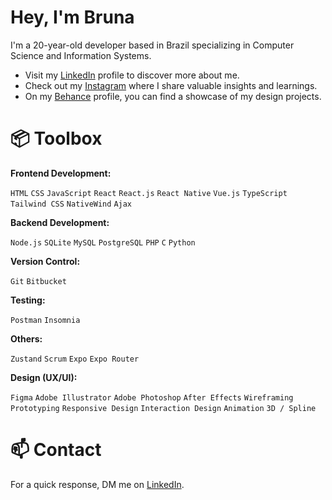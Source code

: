 # **Hey, I'm Bruna**

I'm a 20-year-old developer based in Brazil specializing in Computer Science and Information Systems. 

- Visit my [LinkedIn](https://www.linkedin.com/in/brunarcedro/) profile to discover more about me.
- Check out my [Instagram](https://www.instagram.com/brucodes/) where I share valuable insights and learnings.
- On my [Behance](https://www.behance.net/brunacedro) profile, you can find a showcase of my design projects.

# **📦 Toolbox**

**Frontend Development:** 

```HTML``` ```CSS``` ```JavaScript``` ```React``` ```React.js``` ```React Native``` ```Vue.js``` ```TypeScript``` ```Tailwind CSS``` ```NativeWind``` ```Ajax```


**Backend Development:** 

```Node.js``` ```SQLite``` ```MySQL``` ```PostgreSQL``` ```PHP``` ```C``` ```Python```


**Version Control:** 

```Git``` ```Bitbucket```


**Testing:** 

```Postman``` ```Insomnia```


**Others:** 

```Zustand``` ```Scrum``` ```Expo``` ```Expo Router```


**Design (UX/UI):** 

```Figma```
```Adobe Illustrator```
```Adobe Photoshop```
```After Effects```
```Wireframing```
```Prototyping```
```Responsive Design```
```Interaction Design```
```Animation```
```3D / Spline```


# **📫 Contact**
For a quick response, DM me on [LinkedIn](https://www.linkedin.com/in/brunarcedro/).
